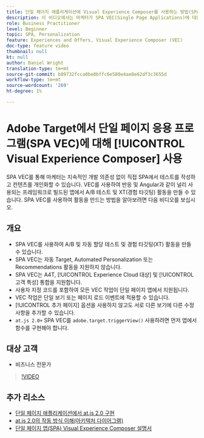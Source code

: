 ```yaml
---
title: 단일 페이지 애플리케이션에 Visual Experience Composer를 사용하는 방법(SPA VEC)
description: 이 비디오에서는 마케터가 SPA VEC(Single Page Applications)에 대한 Adobe Target Visual Experience Composer를 소개합니다. 이 비디오를 통해 SPA VEC를 사용하여 활동을 만드는 방법을 알아보십시오.
role: Business Practitioner
level: Beginner
topic: SPA, Personalization
feature: Experiences and Offers, Visual Experience Composer (VEC)
doc-type: feature video
thumbnail: null
kt: null
author: Daniel Wright
translation-type: tm+mt
source-git-commit: b89732fcca0be8bffc6e580e4ae0e62df3c3655d
workflow-type: tm+mt
source-wordcount: '269'
ht-degree: 1%

---
```



# Adobe Target에서 단일 페이지 응용 프로그램(SPA VEC)에 대해 [!UICONTROL Visual Experience Composer] 사용

SPA VEC를 통해 마케터는 지속적인 개발 의존성 없이 직접 SPA에서 테스트를 작성하고 컨텐츠를 개인화할 수 있습니다. VEC를 사용하여 반응 및 Angular과 같이 널리 사용되는 프레임워크로 빌드된 앱에서 A/B 테스트 및 XT(경험 타깃팅) 활동을 만들 수 있습니다. SPA VEC를 사용하여 활동을 만드는 방법을 알아보려면 다음 비디오를 보십시오.

## 개요

* SPA VEC를 사용하여 A/B 및 자동 할당 테스트 및 경험 타깃팅(XT) 활동을 만들 수 있습니다.
* SPA VEC는 자동 Target, Automated Personalization 또는 Recommendations 활동을 지원하지 않습니다.
* SPA VEC는 A4T, [!UICONTROL Experience Cloud 대상] 및 [!UICONTROL 고객 특성] 통합을 지원합니다.
* 사용자 지정 코드를 포함하여 모든 VEC 작업이 단일 페이지 앱에서 지원됩니다.
* VEC 작업은 단일 보기 또는 페이지 로드 이벤트에 적용할 수 있습니다.
* [!UICONTROL 추가 페이지] 옵션을 사용하지 않고도 서로 다른 보기에 다른 수정 사항을 추가할 수 있습니다.
* `at.js 2.0+` SPA VEC를  `adobe.target.triggerView()` 사용하려면 먼저 앱에서 함수를 구현해야 합니다.

## 대상 고객

* 비즈니스 전문가

>[!VIDEO](https://video.tv.adobe.com/v/26249?quality=12)


## 추가 리소스

* [단일 페이지 애플리케이션에서 at.js 2.0 구현](../implementation/implement-atjs-20-in-a-single-page-application.md)
* [at.js 2.0의 작동 방식 이해(아키텍처 다이어그램)](../implementation/understanding-how-atjs-20-works.md)
* [단일 페이지 앱(SPA) Visual Experience Composer 설명서](https://docs.adobe.com/help/en/target/using/experiences/spa-visual-experience-composer.html)